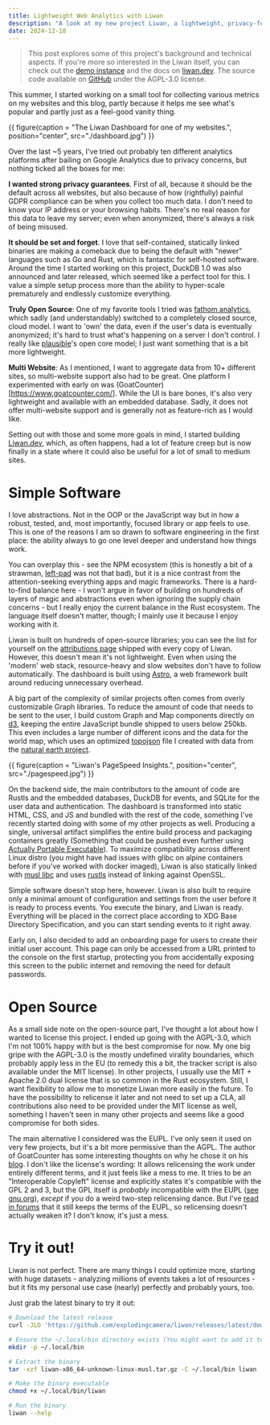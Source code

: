 ```yaml
---
title: Lightweight Web Analytics with Liwan
description: "A look at my new project Liwan, a lightweight, privacy-focused web analytics tool."
date: 2024-12-18
---
```


> This post explores some of this project's background and technical aspects. If you're more so interested in the Liwan itself, you can check out the [demo instance](https://demo.liwan.dev/p/liwan.dev) and the docs on [liwan.dev](https://liwan.dev). The source code available on [GitHub](https://github.com/explodingcamera/liwan) under the AGPL-3.0 license.

This summer, I started working on a small tool for collecting various metrics on my websites and this blog, partly because it helps me see what's popular and partly just as a feel-good vanity thing.

{{ figure(caption = "The Liwan Dashboard for one of my websites.", position="center", src="./dashboard.jpg") }}

Over the last ~5 years, I've tried out probably ten different analytics platforms after bailing on Google Analytics due to privacy concerns, but nothing ticked all the boxes for me:

**I wanted strong privacy guarantees**. First of all, because it should be the default across all websites, but also because of how (rightfully) painful GDPR compliance can be when you collect too much data. I don't need to know your IP address or your browsing habits. There's no real reason for this data to leave my server; even when anonymized, there's always a risk of being misused.

**It should be set and forget**. I love that self-contained, statically linked binaries are making a comeback due to being the default with "newer" languages such as Go and Rust, which is fantastic for self-hosted software. Around the time I started working on this project, DuckDB 1.0 was also announced and later released, which seemed like a perfect tool for this. I value a simple setup process more than the ability to hyper-scale prematurely and endlessly customize everything.

**Truly Open Source**: One of my favorite tools I tried was [fathom analytics](https://usefathom.com/), which sadly (and understandably) switched to a completely closed source, cloud model. I want to 'own' the data, even if the user's data is eventually anonymized; it's hard to trust what's happening on a server I don't control. I really like [plausible](https://plausible.io/)'s open core model; I just want something that is a bit more lightweight.

**Multi Website**: As I mentioned, I want to aggregate data from 10+ different sites, so multi-website support also had to be great. One platform I experimented with early on was (GoatCounter)[https://www.goatcounter.com/]. While the UI is bare bones, it's also very lightweight and available with an embedded database. Sadly, it does not offer multi-website support and is generally not as feature-rich as I would like.

Setting out with those and some more goals in mind, I started building [Liwan.dev](https://liwan.dev), which, as often happens, had a lot of feature creep but is now finally in a state where it could also be useful for a lot of small to medium sites.

# Simple Software

I love abstractions. Not in the OOP or the JavaScript way but in how a robust, tested, and, most importantly, focused library or app feels to use. This is one of the reasons I am so drawn to software engineering in the first place: the ability always to go one level deeper and understand how things work.

You can overplay this - see the NPM ecosystem (this is honestly a bit of a strawman, [left-pad](https://en.wikipedia.org/wiki/Npm_left-pad_incident) was not that bad), but it is a nice contrast from the attention-seeking everything apps and magic frameworks. There is a hard-to-find balance here - I won't argue in favor of building on hundreds of layers of magic and abstractions even when ignoring the supply chain concerns - but I really enjoy the current balance in the Rust ecosystem. The language itself doesn't matter, though; I mainly use it because I enjoy working with it.

Liwan is built on hundreds of open-source libraries; you can see the list for yourself on the [attributions page](https://demo.liwan.dev/attributions) shipped with every copy of Liwan. However, this doesn't mean it's not lightweight. Even when using the 'modern' web stack, resource-heavy and slow websites don't have to follow automatically. The dashboard is built using [Astro](https://astro.build/), a web framework built around reducing unnecessary overhead.

A big part of the complexity of similar projects often comes from overly customizable Graph libraries. To reduce the amount of code that needs to be sent to the user, I build custom Graph and Map components directly on [d3](https://d3js.org/), keeping the entire JavaScript bundle shipped to users below 250kb. This even includes a large number of different icons and the data for the world map, which uses an optimized [topojson](https://github.com/topojson/topojson) file I created with data from the [natural earth project](https://www.naturalearthdata.com/).

{{ figure(caption = "Liwan's PageSpeed Insights.", position="center", src="./pagespeed.jpg") }}

On the backend side, the main contributors to the amount of code are Rustls and the embedded databases, DuckDB for events, and SQLite for the user data and authentication. The dashboard is transformed into static HTML, CSS, and JS and bundled with the rest of the code, something I've recently started doing with some of my other projects as well. Producing a single, universal artifact simplifies the entire build process and packaging containers greatly (Something that could be pushed even further using [Actually Portable Executable](https://justine.lol/ape.html)). To maximize compatibility across different Linux distro (you might have had issues with glibc on alpine containers before if you've worked with docker imaged), Liwan is also statically linked with [musl libc](https://musl.libc.org/) and uses [rustls](https://github.com/rustls/rustls) instead of linking against OpenSSL.

Simple software doesn't stop here, however. Liwan is also built to require only a minimal amount of configuration and settings from the user before it is ready to process events. You execute the binary, and Liwan is ready. Everything will be placed in the correct place according to XDG Base Directory Specification, and you can start sending events to it right away.

Early on, I also decided to add an onboarding page for users to create their initial user account. This page can only be accessed from a URL printed to the console on the first startup, protecting you from accidentally exposing this screen to the public internet and removing the need for default passwords.

# Open Source

As a small side note on the open-source part, I've thought a lot about how I wanted to license this project. I ended up going with the AGPL-3.0, which I'm not 100% happy with but is the best compromise for now. My one big gripe with the AGPL-3.0 is the mostly undefined virality boundaries, which probably apply less in the EU (to remedy this a bit, the tracker script is also available under the MIT license). In other projects, I usually use the MIT + Apache 2.0 dual license that is so common in the Rust ecosystem. Still, I want flexibility to allow me to monetize Liwan more easily in the future. To have the possibility to relicense it later and not need to set up a CLA, all contributions also need to be provided under the MIT license as well, something I haven't seen in many other projects and seems like a good compromise for both sides.

The main alternative I considered was the EUPL. I've only seen it used on very few projects, but it's a bit more permissive than the AGPL. The author of GoatCounter has some interesting thoughts on why he chose it on his [blog](https://www.arp242.net/license.html). I don't like the license's wording: It allows relicensing the work under entirely different terms, and it just feels like a mess to me. It tries to be an "Interoperable Copyleft" license and explicitly states it's compatible with the GPL 2 and 3, but the GPL itself is _probably_ incompatible with the EUPL ([see gnu.org](https://www.gnu.org/licenses/license-list.html#EUPL-1.1)), _except_ if you do a weird two-step relicensing dance. But I've [read in forums](https://interoperable-europe.ec.europa.eu/collection/eupl/discussion/how-does-fsf-considers-eupl) that it still keeps the terms of the EUPL, so relicensing doesn't actually weaken it? I don't know, it's just a mess.

# Try it out!

Liwan is not perfect. There are many things I could optimize more, starting with huge datasets - analyzing millions of events takes a lot of resources - but it fits my personal use case (nearly) perfectly and probably yours, too.

Just grab the latest binary to try it out:

```bash
# Download the latest release
curl -JLO 'https://github.com/explodingcamera/liwan/releases/latest/download/liwan-x86_64-unknown-linux-musl.tar.gz'

# Ensure the ~/.local/bin directory exists (You might want to add it to your PATH)
mkdir -p ~/.local/bin

# Extract the binary
tar -xzf liwan-x86_64-unknown-linux-musl.tar.gz -C ~/.local/bin liwan

# Make the binary executable
chmod +x ~/.local/bin/liwan

# Run the binary
liwan --help
```

